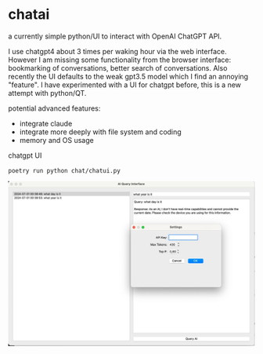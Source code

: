 # chatai

a currently simple python/UI to interact with OpenAI ChatGPT API.

I use chatgpt4 about 3 times per waking hour via the web interface. However I am missing some functionality from the browser interface: bookmarking of conversations, better search of conversations. Also recently the UI defaults to the weak gpt3.5 model which I find an annoying "feature". I have experimented with a UI for chatgpt before, this is a new attempt with python/QT.

potential advanced features: 
* integrate claude
* integrate more deeply with file system and coding
* memory and OS usage

chatgpt UI

```
poetry run python chat/chatui.py
```

[![chatgpt UI](ui.jpeg)](ui.jpeg)

